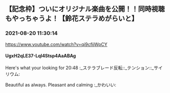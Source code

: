 ## 【記念枠】ついにオリジナル楽曲を公開！！同時視聴もやっちゃうよ！【鈴花ステラめがらいと】
### 2021-08-20 11:30:14
https://www.youtube.com/watch?v=qi9cfijWpCY
#### UgxH2qLE37-LqI4Stsp4AaABAg
Here's what your looking for 20:48 :_ステラブレード反転::_テンション::_サイリウム:

Beautiful as always. Pleasant and calming :_かわいい:

